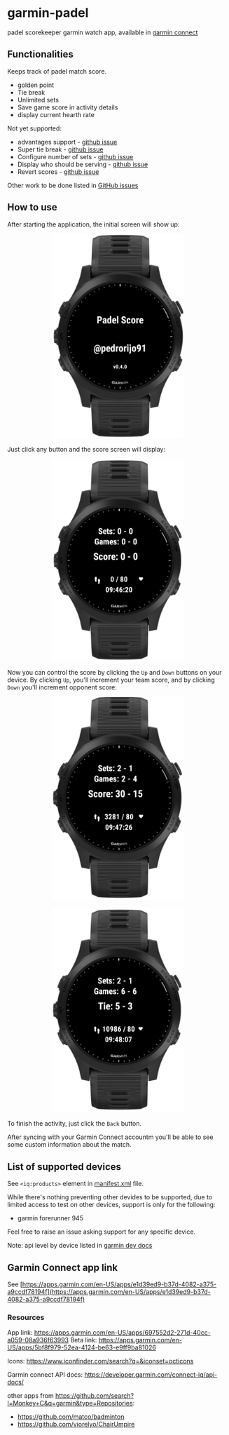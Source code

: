# garmin-padel

padel scorekeeper garmin watch app, available in [garmin connect](https://apps.garmin.com/en-US/apps/e1d39ed9-b37d-4082-a375-a9ccdf78194f)

## Functionalities

Keeps track of padel match score.

* golden point 
* Tie break
* Unlimited sets
* Save game score in activity details
* display current hearth rate

Not yet supported:

* advantages support - [github issue](https://github.com/pedrorijo91/garmin-padel/issues/1)
* Super tie break - [github issue](https://github.com/pedrorijo91/garmin-padel/issues/3)
* Configure number of sets - [github issue](https://github.com/pedrorijo91/garmin-padel/issues/17)
* Display who should be serving - [github issue](https://github.com/pedrorijo91/garmin-padel/issues/6)
* Revert scores - [github issue](https://github.com/pedrorijo91/garmin-padel/issues/5)

Other work to be done listed in [GitHub issues](https://github.com/pedrorijo91/garmin-padel/issues)

## How to use

After starting the application, the initial screen will show up:

<p align="center"><img src="screenshots/initial.jpeg" width="300"></p>

Just click any button and the score screen will display:

<p align="center"><img src="screenshots/score0.jpeg" width="300"></p>

Now you can control the score by clicking the `Up` and `Down` buttons on your device. By clicking `Up`, you'll increment your team score, and by clicking `Down` you'll increment opponent score:

<p align="center"><img src="screenshots/scoreMid.jpeg" width="300"></p>

<p align="center"><img src="screenshots/scoreTie.jpeg" width="300"></p>

To finish the activity, just click the `Back` button.

After syncing with your Garmin Connect accountm you'll be able to see some custom information about the match.

## List of supported devices

See `<iq:products>` element in [manifest.xml](https://github.com/pedrorijo91/garmin-padel/blob/main/manifest.xml#L16) file.

While there's nothing preventing other devides to be supported, due to limited access to test on other devices, support is only for the following:

* garmin forerunner 945

Feel free to raise an issue asking support for any specific device.

Note: api level by device listed in [garmin dev docs](https://developer.garmin.com/connect-iq/compatible-devices/)

## Garmin Connect app link

See [https://apps.garmin.com/en-US/apps/e1d39ed9-b37d-4082-a375-a9ccdf78194f](https://apps.garmin.com/en-US/apps/e1d39ed9-b37d-4082-a375-a9ccdf78194f)

### Resources

App link: https://apps.garmin.com/en-US/apps/697552d2-271d-40cc-a059-08a936f63993
Beta link: https://apps.garmin.com/en-US/apps/5bf8f979-52ea-4124-be63-e9ff9ba81026

Icons: https://www.iconfinder.com/search?q=&iconset=octicons

Garmin connect API docs: https://developer.garmin.com/connect-iq/api-docs/

other apps from https://github.com/search?l=Monkey+C&q=garmin&type=Repositories:
* https://github.com/matco/badminton
* https://github.com/viorelyo/ChairUmpire
